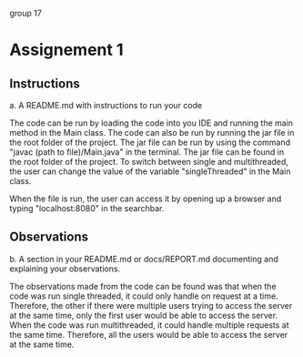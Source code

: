 group 17

# Assignement 1 

## Instructions
a.	A README.md with instructions to run your code

The code can be run by loading the code into you IDE and running the main method in the Main class.
The code can also be run by running the jar file in the root folder of the project. 
The jar file can be run by using the command "javac (path to file)/Main.java" in the terminal. 
The jar file can be found in the root folder of the project.
To switch between single and multithreaded, the user can change the value of the variable "singleThreaded" in the Main class.

When the file is run, the user can access it by opening up a browser and typing "localhost:8080" in the searchbar.


## Observations

b.	A section in your README.md or docs/REPORT.md documenting and explaining your observations.

The observations made from the code can be found was that when the code was run single threaded, 
it could only handle on request at a time. Therefore, the other if there were multiple users trying to access the server
at the same time, only the first user would be able to access the server.
When the code was run multithreaded, it could handle multiple requests at the same time. 
Therefore, all the users would be able to access the server at the same time.


